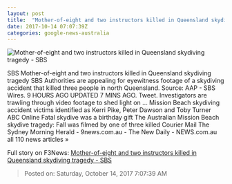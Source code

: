 ```yaml
---
layout: post
title:  "Mother-of-eight and two instructors killed in Queensland skydiving tragedy - SBS"
date: 2017-10-14 07:07:39Z
categories: google-news-australia
---
```


![Mother-of-eight and two instructors killed in Queensland skydiving tragedy - SBS](http://www.sbs.com.au/news/sites/sbs.com.au.news/files/skydiving_0.jpg)

SBS Mother-of-eight and two instructors killed in Queensland skydiving tragedy SBS Authorities are appealing for eyewitness footage of a skydiving accident that killed three people in north Queensland. Source: AAP - SBS Wires. 9 HOURS AGO UPDATED 7 MINS AGO. Tweet. Investigators are trawling through video footage to shed light on ... Mission Beach skydiving accident victims identified as Kerri Pike, Peter Dawson and Toby Turner ABC Online Fatal skydive was a birthday gift The Australian Mission Beach skydive tragedy: Fall was filmed by one of three killed Courier Mail The Sydney Morning Herald - 9news.com.au - The New Daily - NEWS.com.au all 110 news articles »


Full story on F3News: [Mother-of-eight and two instructors killed in Queensland skydiving tragedy - SBS](http://www.f3nws.com/n/XSgNCJ)

> Posted on: Saturday, October 14, 2017 7:07:39 AM
